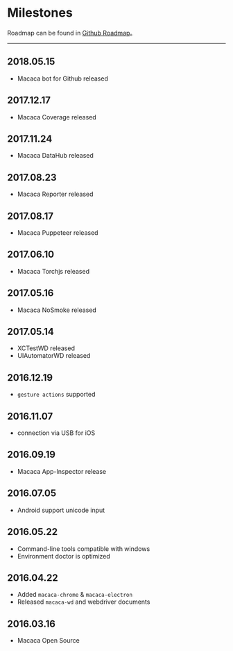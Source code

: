 # Milestones

Roadmap can be found in [Github Roadmap](//github.com/alibaba/macaca/labels/Roadmap)。

---

## 2018.05.15

- Macaca bot for Github released

## 2017.12.17

- Macaca Coverage released

## 2017.11.24

- Macaca DataHub released

## 2017.08.23

- Macaca Reporter released

## 2017.08.17

- Macaca Puppeteer released

## 2017.06.10

- Macaca Torchjs released

## 2017.05.16

- Macaca NoSmoke released

## 2017.05.14

- XCTestWD released
- UIAutomatorWD released

## 2016.12.19

- `gesture actions` supported

## 2016.11.07

- connection via USB for iOS

## 2016.09.19

- Macaca App-Inspector release

## 2016.07.05

- Android support unicode input

## 2016.05.22

- Command-line tools compatible with windows
- Environment doctor is optimized

## 2016.04.22

- Added `macaca-chrome` & `macaca-electron`
- Released `macaca-wd` and webdriver documents

## 2016.03.16

- Macaca Open Source
